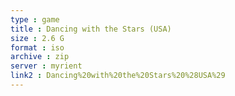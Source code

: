 ```yaml
---
type : game
title : Dancing with the Stars (USA)
size : 2.6 G
format : iso
archive : zip
server : myrient
link2 : Dancing%20with%20the%20Stars%20%28USA%29
---
```

